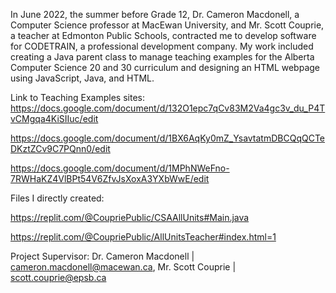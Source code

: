 In June 2022, the summer before Grade 12, Dr. Cameron Macdonell, a Computer Science professor at MacEwan University, and Mr. Scott Couprie, a teacher at Edmonton Public Schools, contracted me to develop software for CODETRAIN, a professional development company. My work included creating a Java parent class to manage teaching examples for the Alberta Computer Science 20 and 30 curriculum and designing an HTML webpage using JavaScript, Java, and HTML.

Link to Teaching Examples sites:
https://docs.google.com/document/d/132O1epc7qCv83M2Va4gc3v_du_P4TvCMgqa4KiSIIuc/edit


https://docs.google.com/document/d/1BX6AqKy0mZ_YsavtatmDBCQqQCTeDKztZCv9C7PQnn0/edit


https://docs.google.com/document/d/1MPhNWeFno-7RWHaKZ4VlBPt54V6ZfvJsXoxA3YXbWwE/edit

Files I directly created:

https://replit.com/@CoupriePublic/CSAAllUnits#Main.java

https://replit.com/@CoupriePublic/AllUnitsTeacher#index.html=1

Project Supervisor: Dr. Cameron Macdonell | cameron.macdonell@macewan.ca, Mr. Scott Couprie | scott.couprie@epsb.ca
